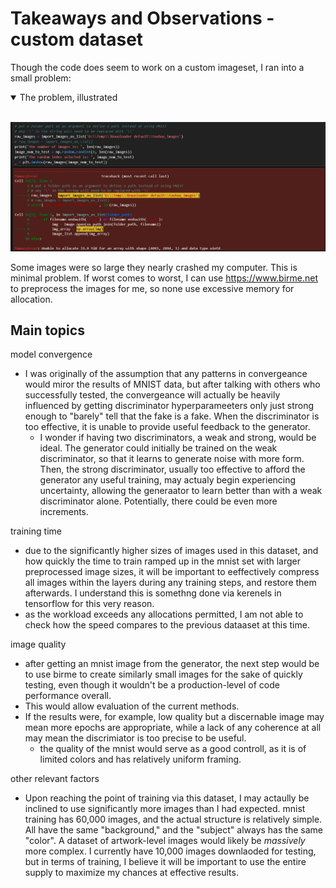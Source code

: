 # Takeaways and Observations - custom dataset

Though the code does seem to work on a custom imageset, I ran into a small problem:
<details open>
<summary>The problem, illustrated</summary>
<br>

![screenshot of full res is too large](./images/raw%20images%20cost%20too%20much%20at%20full%20res.PNG)

</details>



Some images were so large they nearly crashed my computer. This is minimal problem. If worst comes to worst, I can use https://www.birme.net to preprocess the images for me, so none use excessive memory for allocation.

## Main topics

model convergence
* I was originally of the assumption that any patterns in convergeance would miror the results of MNIST data, but after talking with others who successfully tested, the convergeance will actually be heavily influenced by getting discriminator hyperparameeters only just strong enough to "barely" tell that the fake is a fake. When the discriminator is too effective, it is unable to provide useful feedback to the generator.
  * I wonder if having two discriminators, a weak and strong, would be ideal. The generator could initially be trained on the weak discriminator, so that it learns to generate noise with more form. Then, the strong discriminator, usually too effective to afford the generator any useful training, may actualy begin experiencing uncertainty, allowing the generaator to learn better than with a weak discriminator alone. Potentially, there could be even more increments.

training time
* due to the significantly higher sizes of images used in this dataset, and how quickly the time to train ramped up in the mnist set with larger preprocessed image sizes, it will be important to eeffectively compress all images within the layers during any training steps, and restore them afterwards. I understand this is somethng done via kerenels in tensorflow for this very reason.
* as the workload exceeds any allocations permitted, I am not able to check how the speed compares to the previous dataaset at this time.

image quality
* after getting an mnist image from the generator, the next step would be to use birme to create similarly small images for the sake of quickly testing, even though it wouldn't be a production-level of code performance overall.
* This would allow evaluation of the current methods.
* If the results were, for example, low quality but a discernable image may mean more epochs are appropriate, while a lack of any coherence at all may mean the discrimiator is too precise to be useful.
  * the quality of the mnist would serve as a good controll, as it is of limited colors and has relatively uniform framing.

other relevant factors
* Upon reaching the point of training via this dataset, I may actaully be inclined to use significantly more images than I had expected. mnist training has 60,000 images, and the actual structure is relatively simple. All have the same "background," and the "subject" always has the same "color". A dataset of artwork-level images would likely be *massively* more complex. I currently have 10,000 images downlaoded for testing, but in terms of training, I believe it will be important to use the entire supply to maximize my chances at effective results.
